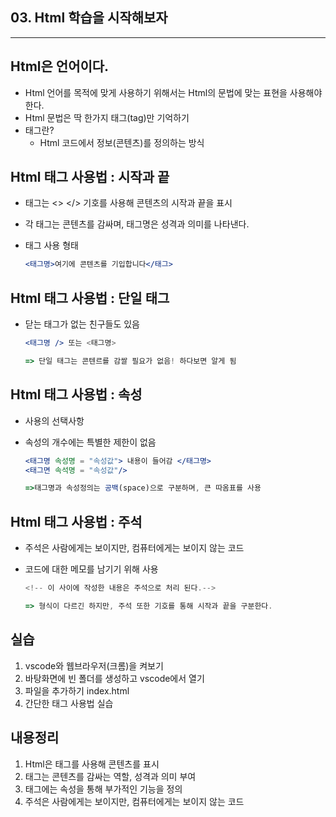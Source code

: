 ## 03. Html 학습을 시작해보자

---

## Html은 언어이다.

- Html 언어를 목적에 맞게 사용하기 위해서는 Html의 문법에 맞는 표현을 사용해야 한다.
- Html 문법은 딱 한가지 태그(tag)만 기억하기
- 태그란?
    - Html 코드에서 정보(콘텐츠)를 정의하는 방식

## Html 태그 사용법 : 시작과 끝

- 태그는 <> </> 기호를 사용해 콘텐츠의 시작과 끝을 표시
- 각 태그는 콘텐츠를 감싸며, 태그명은 성격과 의미를 나타낸다.
- 태그 사용 형태
    
    ```jsx
    <태그명>여기에 콘텐츠를 기입합니다</태그>
    ```
    

## Html 태그 사용법 : 단일 태그

- 닫는 태그가 없는 친구들도 있음
    
    ```jsx
    <태그명 /> 또는 <태그명>
    
    => 단일 태그는 콘텐르를 감쌀 필요가 없음! 하다보면 알게 됨
    ```
    

## Html 태그 사용법 : 속성

- 사용의 선택사항
- 속성의 개수에는 특별한 제한이 없음
    
    ```jsx
    <태그명 속성명 = "속성값"> 내용이 들어감 </태그명>
    <태그면 속석명 = "속성값"/>
    
    =>태그명과 속성정의는 공백(space)으로 구분하며, 큰 따옴표를 사용
    ```
    

## Html 태그 사용법 : 주석

- 주석은 사람에게는 보이지만, 컴퓨터에게는 보이지 않는 코드
- 코드에 대한 메모를 남기기 위해 사용
    
    ```jsx
    <!-- 이 사이에 작성한 내용은 주석으로 처리 된다.-->
    
    => 형식이 다르긴 하지만, 주석 또한 기호를 통해 시작과 끝을 구분한다.
    ```
    

## 실습

1. vscode와 웹브라우저(크롬)을 켜보기
2. 바탕화면에 빈 폴더를 생성하고 vscode에서 열기
3. 파일을 추가하기 index.html
4. 간단한 태그 사용법 실습

## 내용정리

1. Html은 태그를 사용해 콘텐츠를 표시
2. 태그는 콘텐츠를 감싸는 역할, 성격과 의미 부여
3. 태그에는 속성을 통해 부가적인 기능을 정의
4. 주석은 사람에게는 보이지만, 컴퓨터에게는 보이지 않는 코드